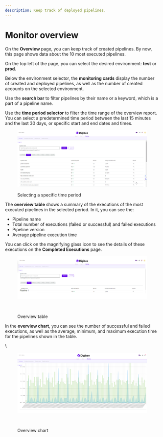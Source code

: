 ```yaml
---
description: Keep track of deployed pipelines.
---
```


# Monitor overview

On the **Overview** page, you can keep track of created pipelines. By now, this page shows data about the 10 most executed pipelines.

On the top left of the page, you can select the desired environment: **test** or **prod**.&#x20;

Below the environment selector, the **monitoring cards** display the number of created and deployed pipelines, as well as the number of created accounts on the selected environment.

Use the **search bar** to filter pipelines by their name or a keyword, which is a part of a pipeline name.

Use the **time period selector** to filter the time range of the overview report. You can select a predetermined time period between the last 15 minutes and the last 30 days, or specific start and end dates and times.

<figure><img src="../.gitbook/assets/chrome_pufObNwwfs.gif" alt=""><figcaption><p>Selecting a specific time period</p></figcaption></figure>

The **overview table** shows a summary of the executions of the most executed pipelines in the selected period. In it, you can see the:

* Pipeline name
* Total number of executions (failed or successful) and failed executions
* Pipeline version
* Average pipeline execution time

You can click on the magnifying glass icon to see the details of these executions on the **Completed Executions** page.



<figure><img src="../.gitbook/assets/Overview table EN.png" alt=""><figcaption></figcaption></figure>

<figure><img src="https://lh5.googleusercontent.com/MrR_Ryl5q3goCPhaUFt6QF5kQTZQofdetvqdWvN2xPT2_0EzbLb851gQvHN1YqouUj_sJR4_HdkOvnEaeNNwV-vQKq2Ca1UlSRp1WG2h39-DdcivlG2QU-c4-8FbESDMOsm7Ba14TBOdzF9YlRQ9NNez2d-LG8oku14mj18YkONsu_DZ6zOrrbPsIMagjg" alt=""><figcaption><p>Overview table</p></figcaption></figure>

In the **overview chart**, you can see the number of successful and failed executions, as well as the average, minimum, and maximum execution time for the pipelines shown in the table.

\


<figure><img src="../.gitbook/assets/Overview graph EN.png" alt=""><figcaption></figcaption></figure>

<figure><img src="https://lh4.googleusercontent.com/Y8s0hzFUiM5ecAX0CmX70vshUaVBchfo1ZEpjWQ7HC9GC4A0o-Nd2o8lX5SWBbu5hxp6-QH3h-Ez0CIigTWo4aCUSHaxeEX2GICBU4w5KbOgEJV3z_OQYEzbpqTo5KC8UlB4rDl2qqzXhNrENkFPFxG_E2TtRyQidcgdiQVYLxThS-ao763mM6PpsxWSwQ" alt=""><figcaption><p>Overview chart</p></figcaption></figure>
